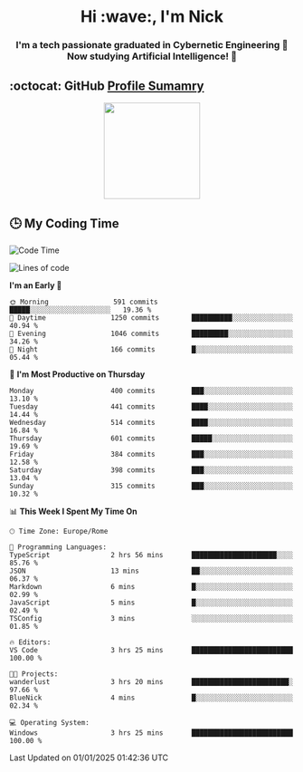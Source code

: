 <h1 align="center">Hi :wave:, I'm Nick</h1>

<h3 align="center">I'm a tech passionate graduated in Cybernetic Engineering 🤖<br>
Now studying Artificial Intelligence! 🧠</h3>


## :octocat: GitHub <a href="https://github.com/vn7n24fzkq/github-profile-summary-cards">Profile Sumamry</a>

<p align="center">
   <img style="height:170px;display:inline-block"  src="http://github-profile-summary-cards.vercel.app/api/cards/profile-details?username=CodeClimberNT&theme=github_dark" />
<!--    <img style="height:170px;display:inline-block"  src="http://github-profile-summary-cards.vercel.app/api/cards/repos-per-language?username=CodeClimberNT&theme=github_dark&exclude=" /> -->
</p>

 ## :clock3: My Coding Time 
 
<!--START_SECTION:waka-->
![Code Time](http://img.shields.io/badge/Code%20Time-392%20hrs%2024%20mins-blue)

![Lines of code](https://img.shields.io/badge/From%20Hello%20World%20I%27ve%20Written-3.9%20million%20lines%20of%20code-blue)

**I'm an Early 🐤** 

```text
🌞 Morning                591 commits         █████░░░░░░░░░░░░░░░░░░░░   19.36 % 
🌆 Daytime                1250 commits        ██████████░░░░░░░░░░░░░░░   40.94 % 
🌃 Evening                1046 commits        █████████░░░░░░░░░░░░░░░░   34.26 % 
🌙 Night                  166 commits         █░░░░░░░░░░░░░░░░░░░░░░░░   05.44 % 
```
📅 **I'm Most Productive on Thursday** 

```text
Monday                   400 commits         ███░░░░░░░░░░░░░░░░░░░░░░   13.10 % 
Tuesday                  441 commits         ████░░░░░░░░░░░░░░░░░░░░░   14.44 % 
Wednesday                514 commits         ████░░░░░░░░░░░░░░░░░░░░░   16.84 % 
Thursday                 601 commits         █████░░░░░░░░░░░░░░░░░░░░   19.69 % 
Friday                   384 commits         ███░░░░░░░░░░░░░░░░░░░░░░   12.58 % 
Saturday                 398 commits         ███░░░░░░░░░░░░░░░░░░░░░░   13.04 % 
Sunday                   315 commits         ███░░░░░░░░░░░░░░░░░░░░░░   10.32 % 
```


📊 **This Week I Spent My Time On** 

```text
🕑︎ Time Zone: Europe/Rome

💬 Programming Languages: 
TypeScript               2 hrs 56 mins       █████████████████████░░░░   85.76 % 
JSON                     13 mins             ██░░░░░░░░░░░░░░░░░░░░░░░   06.37 % 
Markdown                 6 mins              █░░░░░░░░░░░░░░░░░░░░░░░░   02.99 % 
JavaScript               5 mins              █░░░░░░░░░░░░░░░░░░░░░░░░   02.49 % 
TSConfig                 3 mins              ░░░░░░░░░░░░░░░░░░░░░░░░░   01.85 % 

🔥 Editors: 
VS Code                  3 hrs 25 mins       █████████████████████████   100.00 % 

🐱‍💻 Projects: 
wanderlust               3 hrs 20 mins       ████████████████████████░   97.66 % 
BlueNick                 4 mins              █░░░░░░░░░░░░░░░░░░░░░░░░   02.34 % 

💻 Operating System: 
Windows                  3 hrs 25 mins       █████████████████████████   100.00 % 
```


 Last Updated on 01/01/2025 01:42:36 UTC
<!--END_SECTION:waka-->

